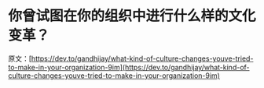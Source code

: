 # 你曾试图在你的组织中进行什么样的文化变革？

原文：[https://dev.to/gandhijay/what-kind-of-culture-changes-youve-tried-to-make-in-your-organization-9im](https://dev.to/gandhijay/what-kind-of-culture-changes-youve-tried-to-make-in-your-organization-9im)